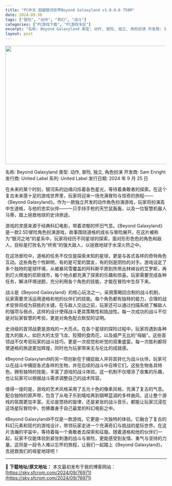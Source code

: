 ```yaml
---
title: "PC中文 超越银河世界Beyond Galaxyland v1.0.0.6 758M"
date: 2024-09-30
tags: ["冒险", "动作", "奇幻", "战斗"]
categories: ["PC游戏下载", "PC游戏专区"]
excerpt: "名称: Beyond Galaxyland 类型: 动作, 冒险, 独立, 角色扮演 开发商: Sam Enright 发行商: United Label 系列: United Label 发行日期: 2024 年 9 月 25 日 在未来的某个时刻，银河系的边缘闪烁着各色星光，等待着勇敢者的探索。&hellip;"
layout: post
---
```


<img class="aligncenter size-full wp-image-76972" src="https://sky.sfcrom.com/wp-content/uploads/2024/09/2024093004313495.webp" alt="" width="660" height="370" />

名称: Beyond Galaxyland
类型: 动作, 冒险, 独立, 角色扮演
开发商: Sam Enright
发行商: United Label
系列: United Label
发行日期: 2024 年 9 月 25 日

在未来的某个时刻，银河系的边缘闪烁着各色星光，等待着勇敢者的探索。在这个复古未来感十足的游戏世界里，玩家将迎来一场充满冒险与惊奇的旅程——《Beyond Galaxyland》。作为一款独立开发的动作角色扮演游戏，玩家将扮演高中生道格，与他的忠实伙伴——一只手持手枪的天竺鼠轰轰，以及一位智慧机器人马蒂，踏上拯救地球的史诗旅途。

游戏的灵感来源于经典科幻电影，带着浓郁的怀旧气息。《Beyond Galaxyland》是一款2.5D冒险角色扮演游戏，故事围绕道格的成长与冒险展开。在这片被称为“银河之地”的星系中，玩家将经历不同星球的探索，面对形形色色的角色和敌人，目标是打败名为“终焉”的强大敌人，以拯救地球于水深火热之中。

在这场冒险中，道格的任务不仅仅是探索未知的星球，更是与各式各样的奇特角色互动。这些角色个性鲜明，有的是可爱的盟友，有的则是阴险的对手。游戏设定了多个独特的星球环境，从被暴风雪覆盖的阿科斯平原到热带丛林峡谷的艾罗斯，再到灯火辉煌的尼欧城市，每个地点都充满了探索的乐趣和惊喜。玩家需要完成各种任务，解决环境谜题，充分利用各个角色的技能，才能在冒险中生存下来。

战斗是《Beyond Galaxyland》的核心玩法之一。采用策略回合制的战斗机制，玩家需要灵活运用道格和他的伙伴们的技能。每个角色都有独特的能力，合理的战术安排将成为获胜的关键。在与敌人交战之前，玩家还可以通过扫描系统了解敌人的强项与弱点，这样的设计使得战斗更具策略性和挑战性。每一次成功的战斗不仅是对玩家智慧的考验，更是对角色配合默契的证明。

史诗级的首领战更是游戏的一大亮点。在各个星球的探险过程中，玩家将遇到各种庞大的敌人，如巨大的太空飞龙、狡猾的食肉花，以及威严无比的“母脑”。这些首领战不仅考验玩家的战斗技巧，更是一次视觉和听觉的双重盛宴。每一次胜利都将使道格的旅途更加辉煌，同时也为玩家带来无与伦比的成就感。

《Beyond Galaxyland》的另一项创新在于捕捉敌人并将其转化为战斗伙伴。玩家可以在战斗中捕捉各式各样的生物，并在后续的战斗中召唤它们。这些生物各具特色，拥有独特的技能，丰富了游戏的战斗体验。这一机制不仅增添了收集的乐趣，也让玩家可以根据战斗需求调整自己的战术阵容。

值得一提的是，游戏的艺术风格采用了五光十色的像素风格，充满了复古的气息。配合独特的原声带，包含了从电子乐到嘻哈再到钢琴蓝调的多样曲风，这让整个游戏的氛围更加丰富。无论是悠扬的旋律，还是紧张的战斗音乐，都能让玩家沉浸在这场星际冒险中，仿佛置身于自己最爱的科幻电影之中。

《Beyond Galaxyland》不仅是一款游戏，它更是一次独特的体验。它融合了复古的科幻元素和现代的游戏设计，带领玩家走进一个充满奇幻与挑战的星际世界。在这片浩瀚的宇宙中，等待着每一个勇敢者去探索和征服。随着道格和他的伙伴们一起，玩家不仅能体验到紧张刺激的战斗与冒险，更能感受到友情、勇气与坚持的力量。这将是一段令人难以忘怀的旅程，让我们一起踏上《Beyond Galaxyland》，去拯救我们的母星地球吧！

---
📖 **下载地址/原文地址：** 本文最初发布于我的博客网站：[https://sky.sfcrom.com/2024/09/76971](https://sky.sfcrom.com/2024/09/76971)
